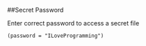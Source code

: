 ##Secret Password

Enter correct password to access a secret file

`(password = "ILoveProgramming")`

